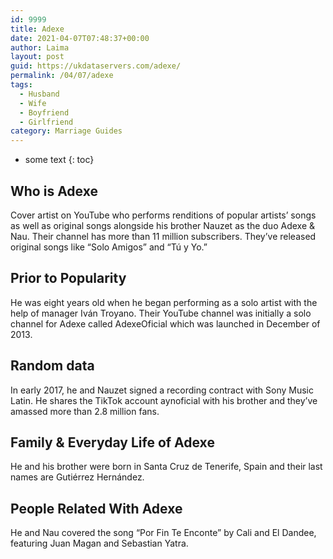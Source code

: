 ```yaml
---
id: 9999
title: Adexe
date: 2021-04-07T07:48:37+00:00
author: Laima
layout: post
guid: https://ukdataservers.com/adexe/
permalink: /04/07/adexe
tags:
  - Husband
  - Wife
  - Boyfriend
  - Girlfriend
category: Marriage Guides
---
```


* some text
{: toc}


## Who is Adexe
                  
                  
                  
Cover artist on YouTube who performs renditions of popular artists&#8217; songs as well as original songs alongside his brother Nauzet as the duo Adexe & Nau. Their channel has more than 11 million subscribers. They&#8217;ve released original songs like &#8220;Solo Amigos&#8221; and &#8220;Tú y Yo.&#8221; 
                  
              
            
              
            
                
                
                
## Prior to Popularity
                  
                  
                  
He was eight years old when he began performing as a solo artist with the help of manager Iván Troyano. Their YouTube channel was initially a solo channel for Adexe called AdexeOficial which was launched in December of 2013. 
                  
              
            
              
            
                
                
                
## Random data
                  
                  
                  
In early 2017, he and Nauzet signed a recording contract with Sony Music Latin. He shares the TikTok account aynoficial with his brother and they&#8217;ve amassed more than 2.8 million fans.
                  
              
            
              
            
                
                
                
## Family & Everyday Life of Adexe
                  
                  
                  
He and his brother were born in Santa Cruz de Tenerife, Spain and their last names are Gutiérrez Hernández.  
                  
              
            
              
            
                
                
                
## People Related With Adexe
                  
                  
                  
He and Nau covered the song &#8220;Por Fin Te Enconte&#8221; by Cali and El Dandee, featuring Juan Magan and Sebastian Yatra. 
                  
              
            
              
            
                
              
            
              
              
            
            
              
            
          
          
          
